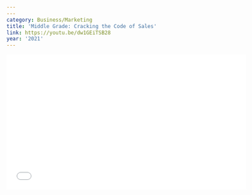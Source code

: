 ```yaml
---
---
category: Business/Marketing
title: 'Middle Grade: Cracking the Code of Sales'
link: https://youtu.be/dw1GEiTSB28
year: '2021'
---
```

<iframe width="560" height="315" src="{{ page.link }}" frameborder="0" allowfullscreen></iframe>
